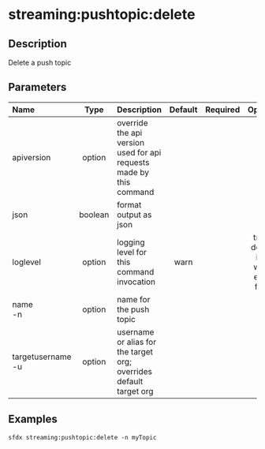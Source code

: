 <!-- This file has been generated with command 'sfdx hardis:doc:plugin:generate'. Please do not update it manually or it may be overwritten -->
# streaming:pushtopic:delete

## Description

Delete a push topic

## Parameters

|Name|Type|Description|Default|Required|Options|
|:---|:--:|:----------|:-----:|:------:|:-----:|
|apiversion|option|override the api version used for api requests made by this command||||
|json|boolean|format output as json||||
|loglevel|option|logging level for this command invocation|warn||trace<br/>debug<br/>info<br/>warn<br/>error<br/>fatal|
|name<br/>-n|option|name for the push topic||||
|targetusername<br/>-u|option|username or alias for the target org; overrides default target org||||

## Examples

```shell
sfdx streaming:pushtopic:delete -n myTopic
```


